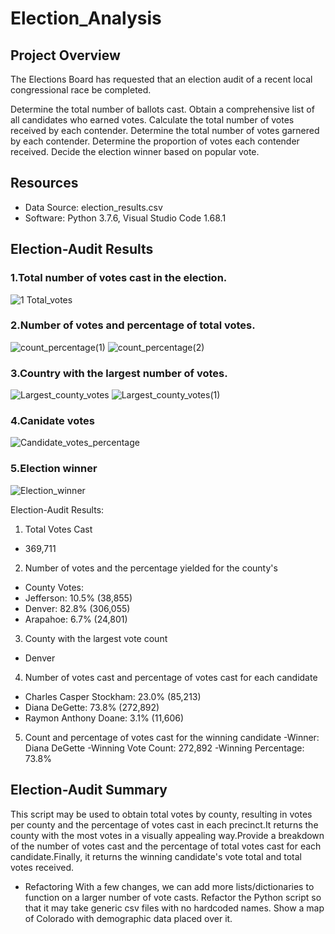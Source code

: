 # Election_Analysis

## Project Overview
The Elections Board has requested that an election audit of a recent local congressional race be completed.

Determine the total number of ballots cast.
Obtain a comprehensive list of all candidates who earned votes.
Calculate the total number of votes received by each contender.
Determine the total number of votes garnered by each contender.
Determine the proportion of votes each contender received.
Decide the election winner based on popular vote.

## Resources

- Data Source: election_results.csv
- Software: Python 3.7.6, Visual Studio Code 1.68.1

## Election-Audit Results

###  1.Total number of votes cast in the election.

![1  Total_votes](https://user-images.githubusercontent.com/105666905/176813976-3e7d2446-b998-48ee-ba23-99d5920e9c4e.png)

###  2.Number of votes and percentage of total votes.

![count_percentage(1)](https://user-images.githubusercontent.com/105666905/176814507-6417e702-4a7e-45f6-a1cf-588ffdf3a2d3.png)
![count_percentage(2)](https://user-images.githubusercontent.com/105666905/176814519-998d25a8-81f1-4a51-8893-a1fed1432f51.png)

###  3.Country with the largest number of votes.

![Largest_county_votes](https://user-images.githubusercontent.com/105666905/176815774-69a7c45f-c066-45ec-9b80-2e0c432c8dff.png)
![Largest_county_votes(1)](https://user-images.githubusercontent.com/105666905/176815782-7bb2e056-bfd1-4d51-af74-7f9f6cc204fa.png)

###  4.Canidate votes

![Candidate_votes_percentage](https://user-images.githubusercontent.com/105666905/176815448-1a90d00a-63d6-4b68-a114-6bec6abd22fb.png)

###  5.Election winner

![Election_winner](https://user-images.githubusercontent.com/105666905/176817550-b87b0138-6a4f-40d6-a8c7-894fbc98ca57.png)

Election-Audit Results:
1. Total Votes Cast
- 369,711
2. Number of votes and the percentage yielded for the county's
- County Votes:
- Jefferson: 10.5% (38,855)
- Denver: 82.8% (306,055)
- Arapahoe: 6.7% (24,801)
3. County with the largest vote count
- Denver
4. Number of votes cast and percentage of votes cast for each candidate
- Charles Casper Stockham: 23.0% (85,213)
- Diana DeGette: 73.8% (272,892)
- Raymon Anthony Doane: 3.1% (11,606)
5. Count and percentage of votes cast for the winning candidate
-Winner: Diana DeGette
-Winning Vote Count: 272,892
-Winning Percentage: 73.8%



## Election-Audit Summary

This script may be used to obtain total votes by county, resulting in votes per county and the percentage of votes cast in each precinct.It returns the county with the most votes in a visually appealing way.Provide a breakdown of the number of votes cast and the percentage of total votes cast for each candidate.Finally, it returns the winning candidate's vote total and total votes received.

- Refactoring 
With a few changes, we can add more lists/dictionaries to function on a larger number of vote casts. Refactor the Python script so that it may take generic csv files with no hardcoded names. Show a map of Colorado with demographic data placed over it.


